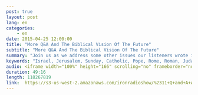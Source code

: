 ```yaml
---
post: true
layout: post
lang: en
categories:
    - en    
date: 2015-04-25 12:00:00
title: "More Q&A And The Biblical Vision Of The Future"
subtitle: "More Q&A And The Biblical Vision Of The Future"
summary: "Join us as we address some other issues our listeners wrote in about regarding the resurrection. We will also introduce some of the most important topics that we will be discussing in the weeks and months ahead. "
keywords: "Israel, Jerusalem, Sunday, Catholic, Pope, Rome, Roman, Judaism, Passover, Lamb, Christ, Church, Brazil, Iron, Radio, Show, Jesus, Messiah, Calvary, Golgotha, Skull, alien, YHWH, Jehova, Temple, Mount, Feasts, Lord, First, Moses, Crucifixion, Resurrection, Easter, Empty, Garden, tomb, UFO, UFOS, Antichrist, Virgin, Mary, Veil, Egypt, Sinai, Noahs, ark, Facebook, bible, Biblical, Eggs, controversy, Ark, Covenant, Law, Atonement, Day, Holy, HolyOfHolies, Blood, Sacrifice, Substitute, Temple, Veil, Torn, Jews, Pharisees, Mercy, Seat, Atone, Septuagint, Hebrew, Scriptures, Greek, Justice, Disciples, BloodMoon, Tetrads, Prophecy, Rapture, Tribulation, Judaism, Jews, Calendars, First, Coming, Second, King, Death, Ancient, Cultures, Flying, Object, Peru, Nazca, Information, Satan, Astronomical, Star, People, Shining, Seth, Sons, Daughters, Cain, Nephilim, Children, Mighty, Men, Genesis, History, AntiChrist, Christ, World, Revelation, Chaos, Christian, Florianopolis"
audio: <iframe width="100%" height="166" scrolling="no" frameborder="no" src="https://w.soundcloud.com/player/?url=https%3A//api.soundcloud.com/tracks/202330332&amp;color=ff5500&amp;auto_play=false&amp;hide_related=false&amp;show_comments=true&amp;show_user=true&amp;show_reposts=false"></iframe>
duration: 49:16
length: 118267819
link:  https://s3-us-west-2.amazonaws.com/ironradioshow/%2311+Q+and+A+And+The+Biblical+Vision+Of+The+Future+(English).mp3
---
```

